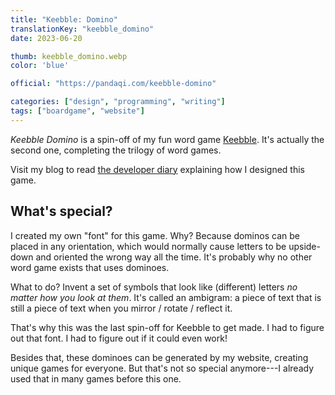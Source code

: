 ```yaml
---
title: "Keebble: Domino"
translationKey: "keebble_domino"
date: 2023-06-20

thumb: keebble_domino.webp
color: 'blue'

official: "https://pandaqi.com/keebble-domino"

categories: ["design", "programming", "writing"]
tags: ["boardgame", "website"]
---
```


_Keebble Domino_ is a spin-off of my fun word game [Keebble](/en/design/keebble). It's actually the second one, completing the trilogy of word games. 

Visit my blog to read [the developer diary](https://pandaqi.com/blog/boardgames/keebble-domino) explaining how I designed this game.

## What's special?

I created my own "font" for this game. Why? Because dominos can be placed in any orientation, which would normally cause letters to be upside-down and oriented the wrong way all the time. It's probably why no other word game exists that uses dominoes.

What to do? Invent a set of symbols that look like (different) letters _no matter how you look at them_. It's called an ambigram: a piece of text that is still a piece of text when you mirror / rotate / reflect it.

That's why this was the last spin-off for Keebble to get made. I had to figure out that font. I had to figure out if it could even work!

Besides that, these dominoes can be generated by my website, creating unique games for everyone. But that's not so special anymore---I already used that in many games before this one.